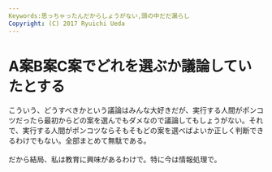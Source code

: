 ```yaml
---
Keywords:思っちゃったんだからしょうがない,頭の中だだ漏らし
Copyright: (C) 2017 Ryuichi Ueda
---
```


# A案B案C案でどれを選ぶか議論していたとする
こういう、どうすべきかという議論はみんな大好きだが、実行する人間がポンコツだったら最初からどの案を選んでもダメなので議論してもしょうがない。それで、実行する人間がポンコツならそもそもどの案を選べばよいか正しく判断できるわけでもない。全部まとめて無駄である。<br />
<br />
だから結局、私は教育に興味があるわけで。特に今は情報処理で。
